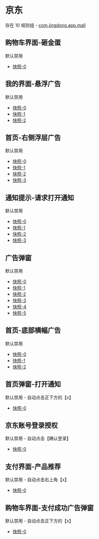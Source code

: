 # 京东

存在 10 规则组 - [com.jingdong.app.mall](/src/apps/com.jingdong.app.mall.ts)

## 购物车界面-砸金蛋

默认禁用

- [快照-0](https://i.gkd.li/i/12642266)

## 我的界面-悬浮广告

默认禁用

- [快照-0](https://i.gkd.li/i/12642270)
- [快照-1](https://i.gkd.li/i/12774910)
- [快照-2](https://i.gkd.li/i/13242002)

## 首页-右侧浮层广告

默认禁用

- [快照-0](https://i.gkd.li/i/13165659)
- [快照-1](https://i.gkd.li/i/12837870)
- [快照-2](https://i.gkd.li/i/13072091)
- [快照-3](https://i.gkd.li/i/12837870)

## 通知提示-请求打开通知

默认禁用

- [快照-0](https://i.gkd.li/i/12839864)
- [快照-1](https://i.gkd.li/i/13772299)
- [快照-2](https://i.gkd.li/i/13917163)
- [快照-3](https://i.gkd.li/i/12839865)

## 广告弹窗

默认禁用

- [快照-0](https://i.gkd.li/i/13165721)
- [快照-1](https://i.gkd.li/i/13218034)
- [快照-2](https://i.gkd.li/i/13241883)
- [快照-3](https://i.gkd.li/i/132599029)
- [快照-4](https://i.gkd.li/i/13258996)
- [快照-5](https://i.gkd.li/i/13336847)

## 首页-底部横幅广告

默认禁用

- [快照-0](https://i.gkd.li/i/13258973)
- [快照-1](https://i.gkd.li/i/13258980)
- [快照-2](https://i.gkd.li/i/13258981)

## 首页弹窗-打开通知

默认禁用 - 自动点击正下方的【x】

- [快照-0](https://i.gkd.li/i/13463618)

## 京东账号登录授权

默认禁用 - 自动点击【确认登录】

- [快照-0](https://i.gkd.li/i/12901734)

## 支付界面-产品推荐

默认禁用 - 自动点击右上角【x】

- [快照-0](https://i.gkd.li/i/13191146)

## 购物车界面-支付成功广告弹窗

默认禁用 - 自动点击正下方的【x】

- [快照-0](https://i.gkd.li/i/13446362)

